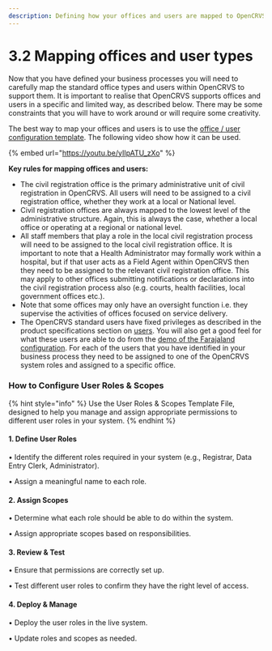 ```yaml
---
description: Defining how your offices and users are mapped to OpenCRVS
---
```


# 3.2 Mapping offices and user types

Now that you have defined your business processes you will need to carefully map the standard office types and users within OpenCRVS to support them. It is important to realise that OpenCRVS supports offices and users in a specific and limited way, as described below. There may be some constraints that you will have to work around or will require some creativity.&#x20;

The best way to map your offices and users is to use the [office / user configuration template](https://docs.google.com/presentation/d/1yni_VJHSqvw0qTIiFjHG3Lnd0fLBKQxKkI8zb8G9cJ0/edit?usp=sharing). The following video show how it can be used.

{% embed url="https://youtu.be/yIIpATU_zXo" %}

**Key rules for mapping offices and users:**

* The civil registration office is the primary administrative unit of civil registration in OpenCRVS. All users will need to be assigned to a civil registration office, whether they work at a local or National level.
* Civil registration offices are always mapped to the lowest level of the administrative structure. Again, this is always the case, whether a local office or operating at a regional or national level.
* All staff members that play a role in the local civil registration process will need to be assigned to the local civil registration office. It is important to note that a Health Administrator may formally work within a hospital, but if that user acts as a Field Agent within OpenCRVS then they need to be assigned to the relevant civil registration office. This may apply to other offices submitting notifications or declarations into the civil registration process also (e.g. courts, health facilities, local government offices etc.).
* Note that some offices may only have an oversight function i.e. they supervise the activities of offices focused on service delivery.&#x20;
* The OpenCRVS standard users have fixed privileges as described in the product specifications section on [users](../../product-specifications/users/). You will also get a good feel for what these users are able to do from the [demo of the Farajaland configuration](../../default-configuration/opencrvs-configuration-in-farajaland/). For each of the users that you have identified in your business process they need to be assigned to one of the OpenCRVS system roles and assigned to a specific office.

### How to Configure User Roles & Scopes

{% hint style="info" %}
Use the User Roles & Scopes Template File, designed to help you manage and assign appropriate permissions to different user roles in your system.
{% endhint %}

#### 1. Define User Roles

• Identify the different roles required in your system (e.g., Registrar, Data Entry Clerk, Administrator).

• Assign a meaningful name to each role.

#### 2. Assign Scopes

• Determine what each role should be able to do within the system.

• Assign appropriate scopes based on responsibilities.

#### 3. Review & Test

• Ensure that permissions are correctly set up.

• Test different user roles to confirm they have the right level of access.

#### 4. Deploy & Manage

• Deploy the user roles in the live system.

• Update roles and scopes as needed.
